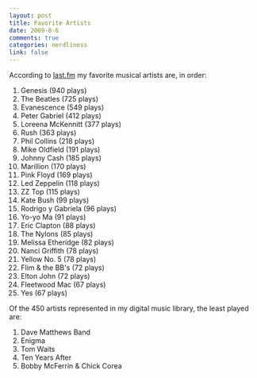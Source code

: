 ```yaml
--- 
layout: post
title: Favorite Artists
date: 2009-8-6
comments: true
categories: nerdliness
link: false
---
```

According to <a title="zan5hin's Music Profile" href="http://www.last.fm/user/zan5hin">last.fm</a> my favorite musical artists are, in order:
<ol>
	<li>Genesis (940 plays)</li>
	<li>The Beatles (725 plays)</li>
	<li>Evanescence (549 plays)</li>
	<li>Peter Gabriel (412 plays)</li>
	<li>Loreena McKennitt (377 plays)</li>
	<li>Rush (363 plays)</li>
	<li>Phil Collins (218 plays)</li>
	<li>Mike Oldfield (191 plays)</li>
	<li>Johnny Cash (185 plays)</li>
	<li>Marillion (170 plays)</li>
	<li>Pink Floyd (169 plays)</li>
	<li>Led Zeppelin (118 plays)</li>
	<li>ZZ Top (115 plays)</li>
	<li>Kate Bush (99 plays)</li>
	<li>Rodrigo y Gabriela (96 plays)</li>
	<li>Yo-yo Ma (91 plays)</li>
	<li>Eric Clapton (88 plays)</li>
	<li>The Nylons (85 plays)</li>
	<li>Melissa Etheridge (82 plays)</li>
	<li>Nanci Griffith (78 plays)</li>
	<li>Yellow No. 5 (78 plays)</li>
	<li>Flim &amp; the BB's (72 plays)</li>
	<li>Elton John (72 plays)</li>
	<li>Fleetwood Mac (67 plays)</li>
	<li>Yes (67 plays)</li>
</ol>
Of the 450 artists represented in my digital music library, the least played are:
<ol>
	<li>Dave Matthews Band</li>
	<li>Enigma</li>
	<li>Tom Waits</li>
	<li>Ten Years After</li>
	<li>Bobby McFerrin &amp; Chick Corea</li>
</ol>
